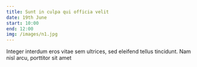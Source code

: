 ```yaml
---
title: Sunt in culpa qui officia velit
date: 19th June 
start: 10:00 
end: 12:00
img: /images/n1.jpg
---
```

Integer interdum eros vitae sem ultrices, sed eleifend tellus tincidunt. Nam nisl arcu, porttitor sit amet